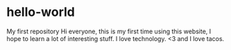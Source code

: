# hello-world
My first repository
Hi everyone,
this is my first time using this website, I hope to learn a lot of interesting stuff.
I love technology. <3
and I love tacos.
